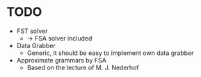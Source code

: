 # TODO

* FST solver
    * → FSA solver included
* Data Grabber
    * Generic, it should be easy to implement own data grabber
* Approximate grammars by FSA
    * Based on the lecture of M. J. Nederhof
